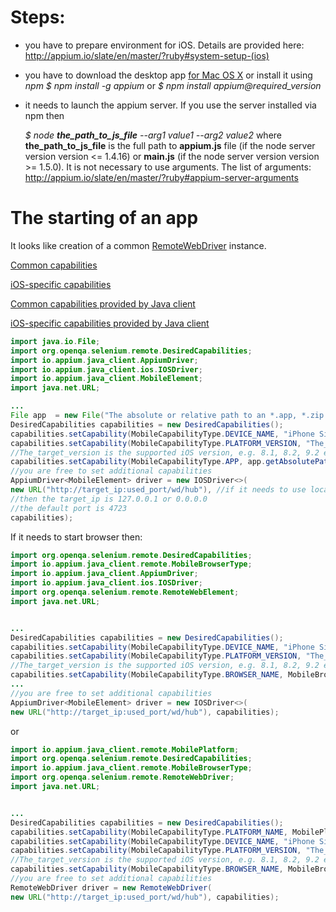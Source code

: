 # Steps: 

- you have to prepare environment for iOS. Details are provided here: http://appium.io/slate/en/master/?ruby#system-setup-(ios)

- you have to download the desktop app [for Mac OS X](https://bitbucket.org/appium/appium.app/downloads/) or install it using _npm_ 
_$ npm install -g appium_ or _$ npm install appium@required_version_

- it needs to launch the appium server. If you use the server installed via npm then 

  _$ node **the_path_to_js_file** --arg1 value1 --arg2 value2_ 
where **the_path_to_js_file** is the full path to **appium.js** file (if the node server version version <= 1.4.16) or **main.js** (if the node server version version >= 1.5.0). It is not necessary to use arguments. The list of arguments: http://appium.io/slate/en/master/?ruby#appium-server-arguments

# The starting of an app

It looks like creation of a common [RemoteWebDriver](https://selenium.googlecode.com/git/docs/api/java/org/openqa/selenium/remote/RemoteWebDriver.html) instance. 

[Common capabilities](http://appium.io/slate/en/master/?ruby#the---default-capabilities-flag)

[iOS-specific capabilities](http://appium.io/slate/en/master/?ruby#ios-only)

[Common capabilities provided by Java client](http://appium.github.io/java-client/io/appium/java_client/remote/MobileCapabilityType.html)

[iOS-specific capabilities provided by Java client](http://appium.github.io/java-client/io/appium/java_client/remote/IOSMobileCapabilityType.html)

```java
import java.io.File;
import org.openqa.selenium.remote.DesiredCapabilities;
import io.appium.java_client.AppiumDriver;
import io.appium.java_client.ios.IOSDriver;
import io.appium.java_client.MobileElement;
import java.net.URL;

...
File app  = new File("The absolute or relative path to an *.app, *.zip or ipa file");
DesiredCapabilities capabilities = new DesiredCapabilities();
capabilities.setCapability(MobileCapabilityType.DEVICE_NAME, "iPhone Simulator");
capabilities.setCapability(MobileCapabilityType.PLATFORM_VERSION, "The_target_version");
//The_target_version is the supported iOS version, e.g. 8.1, 8.2, 9.2 etc
capabilities.setCapability(MobileCapabilityType.APP, app.getAbsolutePath());
//you are free to set additional capabilities 
AppiumDriver<MobileElement> driver = new IOSDriver<>(
new URL("http://target_ip:used_port/wd/hub"), //if it needs to use locally started server
//then the target_ip is 127.0.0.1 or 0.0.0.0
//the default port is 4723
capabilities);
```

If it needs to start browser then: 

```java
import org.openqa.selenium.remote.DesiredCapabilities;
import io.appium.java_client.remote.MobileBrowserType;
import io.appium.java_client.AppiumDriver;
import io.appium.java_client.ios.IOSDriver;
import org.openqa.selenium.remote.RemoteWebElement;
import java.net.URL;


...
DesiredCapabilities capabilities = new DesiredCapabilities();
capabilities.setCapability(MobileCapabilityType.DEVICE_NAME, "iPhone Simulator");
capabilities.setCapability(MobileCapabilityType.PLATFORM_VERSION, "The_target_version");
//The_target_version is the supported iOS version, e.g. 8.1, 8.2, 9.2 etc
capabilities.setCapability(MobileCapabilityType.BROWSER_NAME, MobileBrowserType.SAFARI);
...
//you are free to set additional capabilities 
AppiumDriver<MobileElement> driver = new IOSDriver<>(
new URL("http://target_ip:used_port/wd/hub"), capabilities);
```

or 

```java
import io.appium.java_client.remote.MobilePlatform;
import org.openqa.selenium.remote.DesiredCapabilities;
import io.appium.java_client.remote.MobileBrowserType;
import org.openqa.selenium.remote.RemoteWebDriver;
import java.net.URL;


...
DesiredCapabilities capabilities = new DesiredCapabilities();
capabilities.setCapability(MobileCapabilityType.PLATFORM_NAME, MobilePlatform.IOS);
capabilities.setCapability(MobileCapabilityType.DEVICE_NAME, "iPhone Simulator");
capabilities.setCapability(MobileCapabilityType.PLATFORM_VERSION, "The_target_version");
//The_target_version is the supported iOS version, e.g. 8.1, 8.2, 9.2 etc
capabilities.setCapability(MobileCapabilityType.BROWSER_NAME, MobileBrowserType.SAFARI);
//you are free to set additional capabilities 
RemoteWebDriver driver = new RemoteWebDriver(
new URL("http://target_ip:used_port/wd/hub"), capabilities);
```
